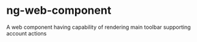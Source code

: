 # ng-web-component
A web component having capability of rendering main toolbar supporting account actions
